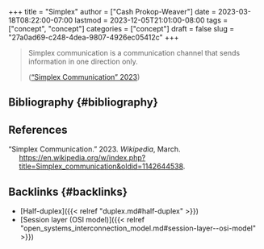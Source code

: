 +++
title = "Simplex"
author = ["Cash Prokop-Weaver"]
date = 2023-03-18T08:22:00-07:00
lastmod = 2023-12-05T21:01:00-08:00
tags = ["concept", "concept"]
categories = ["concept"]
draft = false
slug = "27a0ad69-c248-4dea-9807-4926ec05412c"
+++

> Simplex communication is a communication channel that sends information in one direction only.
>
> (<a href="#citeproc_bib_item_1">“Simplex Communication” 2023</a>)


## Bibliography {#bibliography}

## References

<style>.csl-entry{text-indent: -1.5em; margin-left: 1.5em;}</style><div class="csl-bib-body">
  <div class="csl-entry"><a id="citeproc_bib_item_1"></a>“Simplex Communication.” 2023. <i>Wikipedia</i>, March. <a href="https://en.wikipedia.org/w/index.php?title=Simplex_communication&oldid=1142644538">https://en.wikipedia.org/w/index.php?title=Simplex_communication&#38;oldid=1142644538</a>.</div>
</div>


## Backlinks {#backlinks}

-   [Half-duplex]({{< relref "duplex.md#half-duplex" >}})
-   [Session layer (OSI model)]({{< relref "open_systems_interconnection_model.md#session-layer--osi-model" >}})
